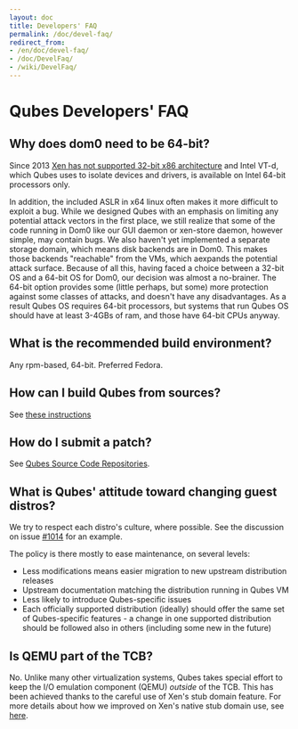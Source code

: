 ```yaml
---
layout: doc
title: Developers' FAQ
permalink: /doc/devel-faq/
redirect_from:
- /en/doc/devel-faq/
- /doc/DevelFaq/
- /wiki/DevelFaq/
---
```


Qubes Developers' FAQ
=====================

Why does dom0 need to be 64-bit?
--------------------------------

Since 2013 [Xen has not supported 32-bit x86 architecture](http://wiki.xenproject.org/wiki/Xen_Project_Release_Features) and Intel VT-d, which Qubes uses to isolate devices and drivers, is available on Intel 64-bit processors only.

In addition, the included ASLR in x64 linux often makes it more difficult to exploit a bug. While we designed Qubes with an emphasis on limiting any potential attack vectors in the first place, we still realize that some of the code running in Dom0 like our GUI daemon or xen-store daemon, however simple, may contain bugs. We also haven't yet implemented a separate storage domain, which means disk backends are in Dom0. This makes those backends "reachable" from the VMs, which aexpands the potential attack surface. Because of all this, having faced a choice between a 32-bit OS and a 64-bit OS for Dom0, our decision was almost a no-brainer. The 64-bit option provides some (little perhaps, but some) more protection against some classes of attacks, and doesn't have any disadvantages. As a result Qubes OS requires 64-bit processors, but systems that run Qubes OS should have at least 3-4GBs of ram, and those have 64-bit CPUs anyway.

What is the recommended build environment?
------------------------------------------

Any rpm-based, 64-bit. Preferred Fedora.

How can I build Qubes from sources?
--------------------------------

See [these instructions](/doc/qubes-builder/)

How do I submit a patch?
------------------------

See [Qubes Source Code Repositories](/doc/source-code/).

What is Qubes' attitude toward changing guest distros?
------------------------------------------------------

We try to respect each distro's culture, where possible. See the discussion on
issue [#1014](https://github.com/QubesOS/qubes-issues/issues/1014) for an
example.

The policy is there mostly to ease maintenance, on several levels:

 * Less modifications means easier migration to new upstream distribution
   releases
 * Upstream documentation matching the distribution running in Qubes VM
 * Less likely to introduce Qubes-specific issues
 * Each officially supported distribution (ideally) should offer the same set of
   Qubes-specific features - a change in one supported distribution should be
   followed also in others (including some new in the future)

Is QEMU part of the TCB?
------------------------

No. Unlike many other virtualization systems, Qubes takes special effort to keep
the I/O emulation component (QEMU) _outside_ of the TCB. This has been achieved
thanks to the careful use of Xen's stub domain feature. For more details about
how we improved on Xen's native stub domain use, see
[here](https://blog.invisiblethings.org/2012/03/03/windows-support-coming-to-qubes.html).

